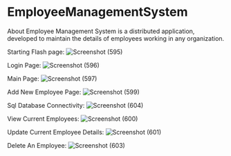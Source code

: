 # EmployeeManagementSystem
About Employee Management System is a distributed application, developed to maintain the details of employees working in any organization.

Starting Flash page: ![Screenshot (595)](https://user-images.githubusercontent.com/105808078/215040599-69bbdbe6-c6ae-4022-9e17-96f603c937be.png)

Login Page: ![Screenshot (596)](https://user-images.githubusercontent.com/105808078/215040689-eeec038d-b393-4bbc-b4fc-760231808ab2.png)

Main Page: ![Screenshot (597)](https://user-images.githubusercontent.com/105808078/215040830-84ef4fa9-63dd-4739-a61b-0329f25fc5d9.png)

Add New Employee Page: ![Screenshot (599)](https://user-images.githubusercontent.com/105808078/215040980-57f60392-359a-4447-aabf-86c7772e1c31.png)

Sql Database Connectivity: ![Screenshot (604)](https://user-images.githubusercontent.com/105808078/215041791-fb3e9d91-5e6d-4e45-9f8e-8614986e1773.png)

View Current Employees: ![Screenshot (600)](https://user-images.githubusercontent.com/105808078/215041987-5d5641ca-f843-4b6f-a5a6-d19ddc2f00e0.png)

Update Current Employee Details: ![Screenshot (601)](https://user-images.githubusercontent.com/105808078/215042059-b1074022-3d29-4d5c-a944-d0f6291d6693.png)

Delete An Employee: ![Screenshot (603)](https://user-images.githubusercontent.com/105808078/215042165-d5d6b709-16fb-480a-99c6-88f82f1b417a.png)

